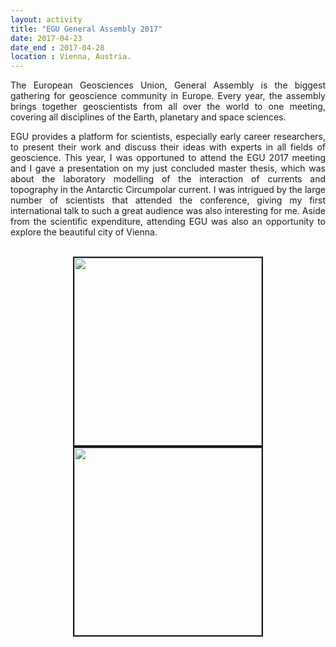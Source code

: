 ```yaml
---
layout: activity
title: "EGU General Assembly 2017"
date: 2017-04-23
date_end : 2017-04-28
location : Vienna, Austria.
---
```


<p style='text-align: justify;'>
The European Geosciences Union, General Assembly is the biggest gathering for geoscience community in Europe. Every year, the assembly brings together geoscientists from all over the world to one meeting, covering all disciplines of the Earth, planetary and space sciences. </p>

<p style='text-align: justify;'>
EGU provides a platform for scientists, especially early career researchers, to present their work and discuss their ideas with experts in all fields of geoscience. This year, I was opportuned to attend the EGU 2017 meeting and I gave a presentation on my just concluded master thesis, which was about the laboratory modelling of the interaction of currents and topography in the Antarctic Circumpolar current. I was intrigued by the large number of scientists that attended the conference, giving my first international talk to such a great audience was also interesting for me. Aside from the scientific expenditure, attending EGU was also an opportunity to explore the beautiful city of Vienna. </p>

<br>
<!-- Add image -->
<center>
<img src="{{site.baseurl}}/img/activity_pics/2017_04_23_EGU_1.JPG" height="300" border="2"/>
<img src="{{site.baseurl}}/img/activity_pics/2017_04_23_EGU_2.JPG" height="300" border="2"/>
</center>
